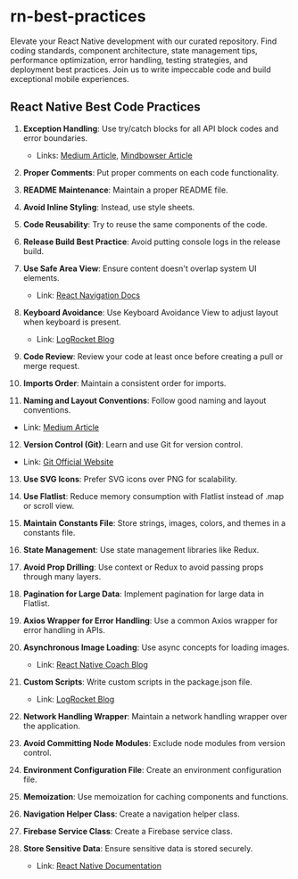 # rn-best-practices
Elevate your React Native development with our curated repository. Find coding standards, component architecture, state management tips, performance optimization, error handling, testing strategies, and deployment best practices. Join us to write impeccable code and build exceptional mobile experiences.




## React Native Best Code Practices

1. **Exception Handling**: Use try/catch blocks for all API block codes and error boundaries. 
   - Links: [Medium Article](https://rossbulat.medium.com/react-native-working-with-error-boundaries-2ac213977383), [Mindbowser Article](https://www.mindbowser.com/how-to-implement-error-boundaries-in-react-native/)

2. **Proper Comments**: Put proper comments on each code functionality.

3. **README Maintenance**: Maintain a proper README file.

4. **Avoid Inline Styling**: Instead, use style sheets.

5. **Code Reusability**: Try to reuse the same components of the code.

6. **Release Build Best Practice**: Avoid putting console logs in the release build.

7. **Use Safe Area View**: Ensure content doesn't overlap system UI elements.
   - Link: [React Navigation Docs](https://reactnavigation.org/docs/handling-safe-area/)

8. **Keyboard Avoidance**: Use Keyboard Avoidance View to adjust layout when keyboard is present.
   - Link: [LogRocket Blog](https://blog.logrocket.com/keyboardawarescrollview-keyboardavoidingview-react-native/)

9. **Code Review**: Review your code at least once before creating a pull or merge request.

10. **Imports Order**: Maintain a consistent order for imports.

11. **Naming and Layout Conventions**: Follow good naming and layout conventions.
   - Link: [Medium Article](https://sandeeprajbhartechgeek.medium.com/coding-standards-and-good-practice-for-react-native-apps-c8401e87f2d)

12. **Version Control (Git)**: Learn and use Git for version control.
   - Link: [Git Official Website](https://git-scm.com/about)

13. **Use SVG Icons**: Prefer SVG icons over PNG for scalability.

14. **Use Flatlist**: Reduce memory consumption with Flatlist instead of .map or scroll view.

15. **Maintain Constants File**: Store strings, images, colors, and themes in a constants file.

16. **State Management**: Use state management libraries like Redux.

17. **Avoid Prop Drilling**: Use context or Redux to avoid passing props through many layers.

18. **Pagination for Large Data**: Implement pagination for large data in Flatlist.

19. **Axios Wrapper for Error Handling**: Use a common Axios wrapper for error handling in APIs.

20. **Asynchronous Image Loading**: Use async concepts for loading images.
    - Link: [React Native Coach Blog](https://blog.reactnativecoach.com/creating-an-asynchronous-loading-image-component-in-react-native-part-i-1b087d0ded62)

21. **Custom Scripts**: Write custom scripts in the package.json file.
    - Link: [LogRocket Blog](https://blog.logrocket.com/everything-you-need-know-about-react-scripts/)

22. **Network Handling Wrapper**: Maintain a network handling wrapper over the application.

23. **Avoid Committing Node Modules**: Exclude node modules from version control.

24. **Environment Configuration File**: Create an environment configuration file.

25. **Memoization**: Use memoization for caching components and functions.

26. **Navigation Helper Class**: Create a navigation helper class.

27. **Firebase Service Class**: Create a Firebase service class.

28. **Store Sensitive Data**: Ensure sensitive data is stored securely.
    - Link: [React Native Documentation](https://reactnative.dev/docs/security)


